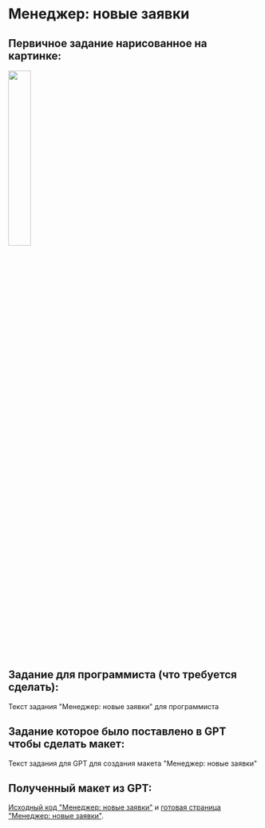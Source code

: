 # Менеджер: новые заявки

## Первичное задание нарисованное на картинке:
<p >
    <img src="/wiki/manager-orders-new.jpg" width="30%">
</p>

## Задание для программиста (что требуется сделать):

Текст задания "Менеджер: новые заявки" для программиста 

## Задание которое было поставлено в GPT чтобы сделать макет:

Текст задания для GPT для создания макета "Менеджер: новые заявки"

## Полученный макет из GPT:

[Исходный код "Менеджер: новые заявки"](/public_html/manager-orders-new.html) и <a href="https://htmlpreview.github.io?https://github.com/matveynator/restar/blob/main/public_html/manager-orders-new.html">готовая страница "Менеджер: новые заявки"</a>.
